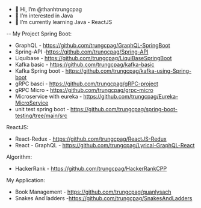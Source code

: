 - 👋 Hi, I’m @thanhtrungcpag
- 👀 I’m interested in Java
- 🌱 I’m currently learning Java - ReactJS

-- My Project
Spring Boot:
  - GraphQL - https://github.com/trungcpag/GraphQL-SpringBoot
  - Spring-API -https://github.com/trungcpag/Spring-API
  - Liquibase - https://github.com/trungcpag/LiquiBaseSpringBoot
  - Kafka basic - https://github.com/trungcpag/kafka-basic
  - Kafka Spring boot - https://github.com/trungcpag/kafka-using-Spring-boot
  - gRPC basci - https://github.com/trungcpag/gRPC-project
  - gRPC Micro - https://github.com/trungcpag/grpc-micro
  - Microservice with eureka - https://github.com/trungcpag/Eureka-MicroService
  - unit test spring boot - https://github.com/trungcpag/spring-boot-testing/tree/main/src
  
ReactJS:
  - React-Redux - https://github.com/trungcpag/ReactJS-Redux
  - React - GraphQL - https://github.com/trungcpag/Lyrical-GraphQL-React

Algorithm:
  - HackerRank - https://github.com/trungcpag/HackerRankCPP

My Application:
  - Book Management - https://github.com/trungcpag/quanlysach
  - Snakes And ladders -https://github.com/trungcpag/SnakesAndLadders
 


<!---
thanhtrungcpag/thanhtrungcpag is a ✨ special ✨ repository because its `README.md` (this file) appears on your GitHub profile.
You can click the Preview link to take a look at your changes.
--->
